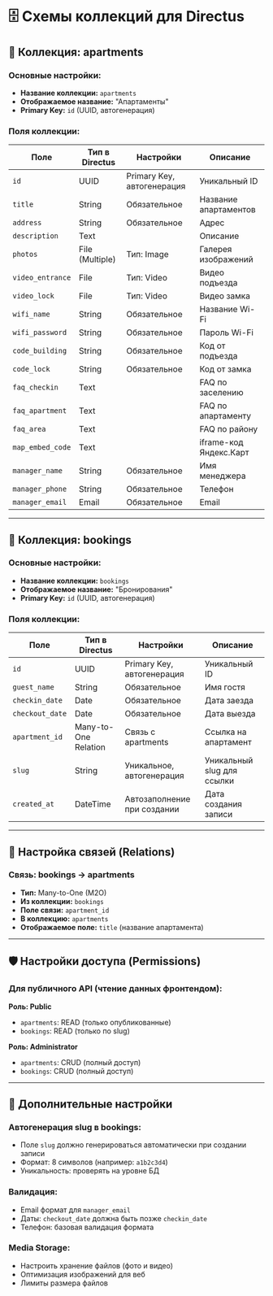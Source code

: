 # 🗄️ Схемы коллекций для Directus

## 📁 Коллекция: apartments

### Основные настройки:
- **Название коллекции:** `apartments`
- **Отображаемое название:** "Апартаменты"
- **Primary Key:** `id` (UUID, автогенерация)

### Поля коллекции:

| Поле | Тип в Directus | Настройки | Описание |
|------|---------------|-----------|----------|
| `id` | UUID | Primary Key, автогенерация | Уникальный ID |
| `title` | String | Обязательное | Название апартаментов |
| `address` | String | Обязательное | Адрес |
| `description` | Text | | Описание |
| `photos` | File (Multiple) | Тип: Image | Галерея изображений |
| `video_entrance` | File | Тип: Video | Видео подъезда |
| `video_lock` | File | Тип: Video | Видео замка |
| `wifi_name` | String | Обязательное | Название Wi-Fi |
| `wifi_password` | String | Обязательное | Пароль Wi-Fi |
| `code_building` | String | Обязательное | Код от подъезда |
| `code_lock` | String | Обязательное | Код от замка |
| `faq_checkin` | Text | | FAQ по заселению |
| `faq_apartment` | Text | | FAQ по апартаменту |
| `faq_area` | Text | | FAQ по району |
| `map_embed_code` | Text | | iframe-код Яндекс.Карт |
| `manager_name` | String | Обязательное | Имя менеджера |
| `manager_phone` | String | Обязательное | Телефон |
| `manager_email` | Email | Обязательное | Email |

---

## 📁 Коллекция: bookings

### Основные настройки:
- **Название коллекции:** `bookings`
- **Отображаемое название:** "Бронирования"
- **Primary Key:** `id` (UUID, автогенерация)

### Поля коллекции:

| Поле | Тип в Directus | Настройки | Описание |
|------|---------------|-----------|----------|
| `id` | UUID | Primary Key, автогенерация | Уникальный ID |
| `guest_name` | String | Обязательное | Имя гостя |
| `checkin_date` | Date | Обязательное | Дата заезда |
| `checkout_date` | Date | Обязательное | Дата выезда |
| `apartment_id` | Many-to-One Relation | Связь с apartments | Ссылка на апартамент |
| `slug` | String | Уникальное, автогенерация | Уникальный slug для ссылки |
| `created_at` | DateTime | Автозаполнение при создании | Дата создания записи |

---

## 🔗 Настройка связей (Relations)

### Связь: bookings → apartments
- **Тип:** Many-to-One (M2O)
- **Из коллекции:** `bookings`
- **Поле связи:** `apartment_id`
- **В коллекцию:** `apartments`
- **Отображаемое поле:** `title` (название апартамента)

---

## 🛡️ Настройки доступа (Permissions)

### Для публичного API (чтение данных фронтендом):

**Роль: Public**
- `apartments`: READ (только опубликованные)
- `bookings`: READ (только по slug)

**Роль: Administrator**
- `apartments`: CRUD (полный доступ)
- `bookings`: CRUD (полный доступ)

---

## 🔧 Дополнительные настройки

### Автогенерация slug в bookings:
- Поле `slug` должно генерироваться автоматически при создании записи
- Формат: 8 символов (например: `a1b2c3d4`)
- Уникальность: проверять на уровне БД

### Валидация:
- Email формат для `manager_email`
- Даты: `checkout_date` должна быть позже `checkin_date`
- Телефон: базовая валидация формата

### Media Storage:
- Настроить хранение файлов (фото и видео)
- Оптимизация изображений для веб
- Лимиты размера файлов